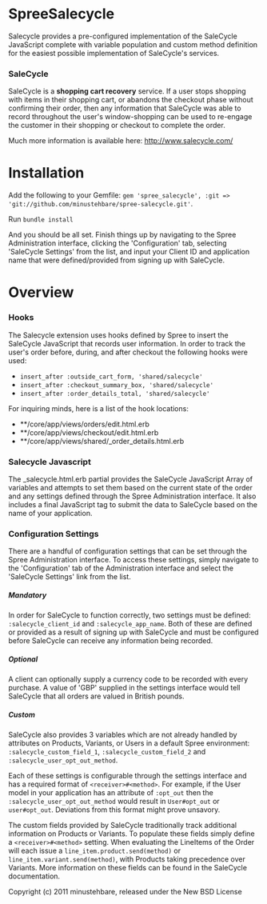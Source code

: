 SpreeSalecycle
==============

Salecycle provides a pre-configured implementation of the SaleCycle JavaScript complete with variable population and custom method definition for the easiest possible implementation of SaleCycle's services.

### SaleCycle ###

SaleCycle is a __shopping cart recovery__ service.  If a user stops shopping with items in their shopping cart, or abandons the checkout phase without confirming their order, then any information that SaleCycle was able to record throughout the user's window-shopping can be used to re-engage the customer in their shopping or checkout to complete the order.

Much more information is available here: http://www.salecycle.com/

Installation
============

Add the following to your Gemfile: `gem 'spree_salecycle', :git => 'git://github.com/minustehbare/spree-salecycle.git'`.

Run `bundle install`

And you should be all set.  Finish things up by navigating to the Spree Administration interface, clicking the 'Configuration' tab, selecting 'SaleCycle Settings' from the list, and input your Client ID and application name that were defined/provided from signing up with SaleCycle.

Overview
========

### Hooks ###

The Salecycle extension uses hooks defined by Spree to insert the SaleCycle JavaScript that records user information.  In order to track the user's order before, during, and after checkout the following hooks were used:

+ `insert_after :outside_cart_form, 'shared/salecycle'`
+ `insert_after :checkout_summary_box, 'shared/salecycle'`
+ `insert_after :order_details_total, 'shared/salecycle'`

For inquiring minds, here is a list of the hook locations:

+ \*\*/core/app/views/orders/edit.html.erb
+ \*\*/core/app/views/checkout/edit.html.erb
+ \*\*/core/app/views/shared/_order_details.html.erb

### Salecycle Javascript ###

The _salecycle.html.erb partial provides the SaleCycle JavaScript Array of variables and attempts to set them based on the current state of the order and any settings defined through the Spree Administration interface.  It also includes a final JavaScript tag to submit the data to SaleCycle based on the name of your application.


### Configuration Settings ###

There are a handful of configuration settings that can be set through the Spree Administration interface.  To access these settings, simply navigate to the 'Configuration' tab of the Administration interface and select the 'SaleCycle Settings' link from the list.

##### Mandatory #####

In order for SaleCycle to function correctly, two settings must be defined: `:salecycle_client_id` and `:salecycle_app_name`.  Both of these are defined or provided as a result of signing up with SaleCycle and must be configured before SaleCycle can receive any information being recorded.

##### Optional #####

A client can optionally supply a currency code to be recorded with every purchase.  A value of 'GBP' supplied in the settings interface would tell SaleCycle that all orders are valued in British pounds.

##### Custom #####

SaleCycle also provides 3 variables which are not already handled by attributes on Products, Variants, or Users in a default Spree environment: `:salecycle_custom_field_1`, `:salecycle_custom_field_2` and `:salecycle_user_opt_out_method`.

Each of these settings is configurable through the settings interface and has a required format of `<receiver>#<method>`.  For example, if the User model in your application has an attribute of `:opt_out` then the `:salecycle_user_opt_out_method` would result in `User#opt_out` or `user#opt_out`.  Deviations from this format might prove unsavory.

The custom fields provided by SaleCycle traditionally track additional information on Products or Variants.  To populate these fields simply define a `<receiver>#<method>` setting.  When evaluating the LineItems of the Order will each issue a `line_item.product.send(method)` or `line_item.variant.send(method)`, with Products taking precedence over Variants.  More information on these fields can be found in the SaleCycle documentation.

Copyright (c) 2011 minustehbare, released under the New BSD License
